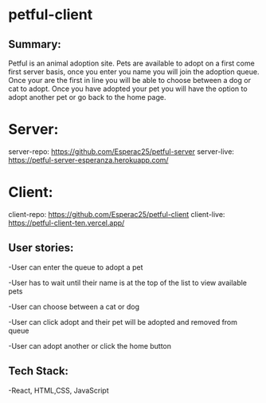 # petful-client

## Summary:
Petful is an animal adoption site. Pets are available to adopt on a first come first server basis, once you enter you name you will join the adoption queue. Once your are the first in line you will be able to choose between a dog or cat to adopt. Once you have adopted your pet you will have the option to adopt another pet or go back to the home page.

# Server:
server-repo: https://github.com/Esperac25/petful-server
server-live: https://petful-server-esperanza.herokuapp.com/

# Client:
client-repo: https://github.com/Esperac25/petful-client
client-live: https://petful-client-ten.vercel.app/

## User stories:
-User can enter the queue to adopt a pet

-User has to wait until their name is at the top of the list to view available pets

-User can choose between a cat or dog

-User can click adopt and their pet will be adopted and removed from queue

-User can adopt another or click the home button

## Tech Stack:
-React, HTML,CSS, JavaScript
